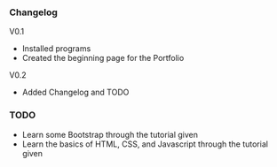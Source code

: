 ### Changelog
V0.1
- Installed programs
- Created the beginning page for the Portfolio

V0.2
- Added Changelog and TODO


### TODO
- Learn some Bootstrap through the tutorial given
- Learn the basics of HTML, CSS, and Javascript through the tutorial given
